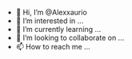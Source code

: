 - 👋 Hi, I’m @Alexxaurio
- 👀 I’m interested in ...
- 🌱 I’m currently learning ...
- 💞️ I’m looking to collaborate on ...
- 📫 How to reach me ...

<!---
Alexxaurio/Alexxaurio is a ✨ special ✨ repository because its `README.md` (this file) appears on your GitHub profile.
You can click the Preview link to take a look at your changes.
--->
